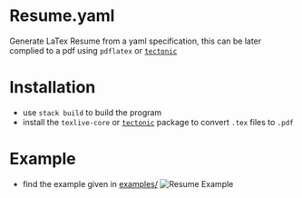 # Resume.yaml
Generate LaTex Resume from a yaml specification, this can be later complied to a pdf using `pdflatex` or [`tectonic`](https://github.com/tectonic-typesetting/tectonic)
# Installation
* use `stack build` to build the program
* install the `texlive-core` or [`tectonic`](https://github.com/tectonic-typesetting/tectonic) package to convert `.tex` files to `.pdf`
# Example
* find the example given in [examples/](https://github.com/isqnwtn/resume.yaml/tree/main/examples)
![Resume Example]( https://github.com/isqnwtn/resume.yaml/tree/main/examples/images/test.jpg?raw=true)
